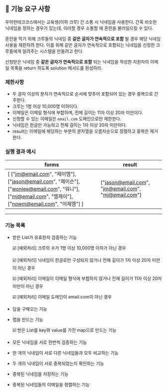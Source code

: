 ## 🚀 기능 요구 사항

우아한테크코스에서는 교육생(이하 크루) 간 소통 시 닉네임을 사용한다. 간혹 비슷한 닉네임을 정하는 경우가 있는데, 이러할 경우 소통할 때 혼란을 불러일으킬 수 있다.

혼란을 막기 위해 크루들의 닉네임 중 **같은 글자가 연속적으로 포함** 될 경우 해당 닉네임 사용을 제한하려 한다. 이를 위해 같은 글자가 연속적으로 포함되는 닉네임을 신청한 크루들에게 알려주는 시스템을 만들려고 한다.


신청받은 닉네임 중 **같은 글자가 연속적으로 포함** 되는 닉네임을 작성한 지원자의 이메일 목록을 return 하도록 solution 메서드를 완성하라.

### 제한사항

- 두 글자 이상의 문자가 연속적으로 순서에 맞추어 포함되어 있는 경우 중복으로 간주한다.
- 크루는 1명 이상 10,000명 이하이다.
- 이메일은 이메일 형식에 부합하며, 전체 길이는 11자 이상 20자 미만이다.
- 신청할 수 있는 이메일은 `email.com` 도메인으로만 제한한다.
- 닉네임은 한글만 가능하고 전체 길이는 1자 이상 20자 미만이다.
- result는 이메일에 해당하는 부분의 문자열을 오름차순으로 정렬하고 중복은 제거한다.

### 실행 결과 예시

| forms | result |
| --- | --- |
| [ ["jm@email.com", "제이엠"], ["jason@email.com", "제이슨"], ["woniee@email.com", "워니"], ["mj@email.com", "엠제이"], ["nowm@email.com", "이제엠"] ] | ["jason@email.com", "jm@email.com", "mj@email.com"] |

---

### ****기능 목록****

- 받은 List가 유효한지 검증하는 기능

  ☑️ [예외처리] 크루의 수가 1명 이상 10,000명 이하가 아닌 경우

  ☑️ [예외처리] 닉네임이 한글로만 구성되지 않거나 전체 길이가 1자 이상 20자 미만이 아닌 경우

  ☑️ [예외처리] 이메일이 이메일 형식에 부합하지 않거나 전체 길이가 11자 이상 20자 미만이 아닌 경우

  ☑️ [예외처리] 이메일 도메인이 email.com이 아닌 경우

- 답을 구해오는 기능

- 맵을 만드는 기능

  ☑️ 받은 List를 key와 value를 가진 map으로 만드는 기능

- 모든 닉네임을 서로 한번씩 검증하는 기능
- 한 개의 닉네임이 서로 다른 닉네임들과 모두 비교하는 기능
- 두 개의 닉네임이 서로 중복되었는지 확인하는 기능
- 중복된 닉네임을 저장하는 기능
- 중복된 닉네임들의 이메일을 정렬하는 기능